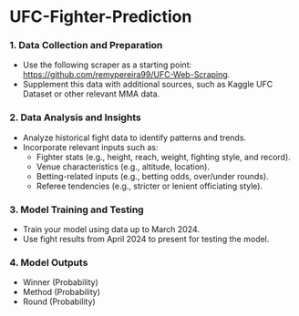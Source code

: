# UFC-Fighter-Prediction

### 1. Data Collection and Preparation
  - Use the following scraper as a starting point: https://github.com/remypereira99/UFC-Web-Scraping.
  - Supplement this data with additional sources, such as Kaggle UFC Dataset or other relevant MMA data.
### 2. Data Analysis and Insights
  - Analyze historical fight data to identify patterns and trends.
  - Incorporate relevant inputs such as:
    - Fighter stats (e.g., height, reach, weight, fighting style, and record).
    - Venue characteristics (e.g., altitude, location).
    - Betting-related inputs (e.g., betting odds, over/under rounds).
    - Referee tendencies (e.g., stricter or lenient officiating style).
### 3. Model Training and Testing
  - Train your model using data up to March 2024.
  - Use fight results from April 2024 to present for testing the model.
### 4. Model Outputs
  - Winner (Probability)
  - Method (Probability)
  - Round (Probability)
